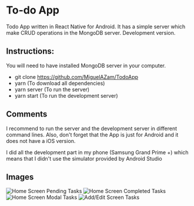 # To-do App

Todo App written in React Native for Android. It has a simple server which make CRUD operations in the MongoDB server. Development version.

## Instructions:

You will need to have installed MongoDB server in your computer.

* git clone https://github.com/MiguelAZam/TodoApp
* yarn (To download all dependencies)
* yarn server (To run the server)
* yarn start (To run the development server)

## Comments

I recommend to run the server and the development server in different command lines. Also, don't forget that the App is just for Android and it does not have a iOS version.

I did all the development part in my phone (Samsung Grand Prime +) which means that I didn't use the simulator provided by Android Studio

## Images

![Home Screen Pending Tasks](./assets/ScreenShots/PendingScreen.png)
![Home Screen Completed Tasks](./assets/ScreenShots/CompletedScreen.png)
![Home Screen Modal Tasks](./assets/ScreenShots/ModalScreen.png)
![Add/Edit Screen Tasks](./assets/ScreenShots/AddScreen.png)